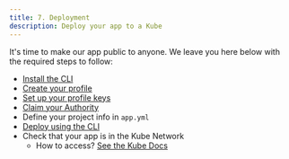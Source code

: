 ```yaml
---
title: 7. Deployment
description: Deploy your app to a Kube
---
```


It's time to make our app public to anyone. We leave you here below with the required steps to follow:

- [Install the CLI](https://dxos-docs.netlify.app/cli/installation/)
- [Create your profile](https://dxos-docs.netlify.app/cli/profile-creation/)
- [Set up your profile keys](https://dxos-docs.netlify.app/cli/profile-keys-setup/)
- [Claim your Authority](https://dxos-docs.netlify.app/cli/profile-authority/)
- Define your project info in `app.yml`
- [Deploy using the CLI](https://dxos-docs.netlify.app/cli/cli-app/app-deployment/)
- Check that your app is in the Kube Network
  - How to access? [See the Kube Docs](https://dxos-docs.netlify.app/kube/console-access/)
